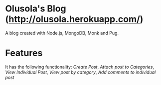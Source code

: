 # Olusola's Blog (http://olusola.herokuapp.com/)
A blog created with Node.js, MongoDB, Monk and Pug.
# Features
It has the following functionality:
*Create Post*,
*Attach post to Categories*,
*View Individual Post*,
*View post by category*,
*Add comments to individual post*
